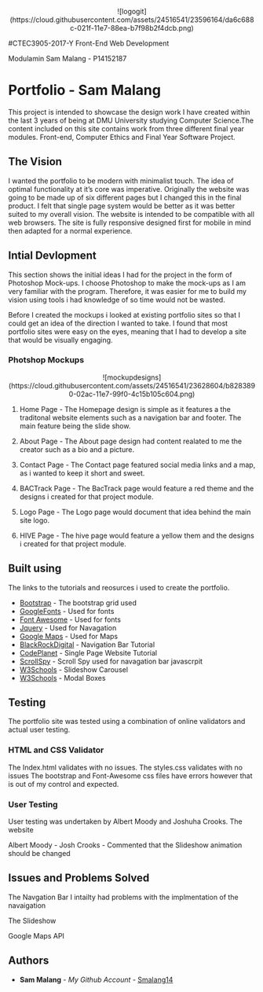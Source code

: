 <p align="center">
![logogit](https://cloud.githubusercontent.com/assets/24516541/23596164/da6c688c-021f-11e7-88ea-b7f98b2f4dcb.png)

#CTEC3905-2017-Y Front-End Web Development


Modulamin Sam Malang - P14152187
# Portfolio - Sam Malang

This project is intended to showcase the design work I have created within the last 3 years of being at DMU University studying Computer Science.The content included on this site contains work from three different final year modules. Front-end, Computer Ethics and Final Year Software Project.

## The Vision

I wanted the portfolio to be modern with minimalist touch. The idea of optimal functionality at it’s core was imperative. Originally the website was going to be made up of six different pages but I changed this in the final product. I felt that single page system would be better as it was better suited to my overall vision. The website is intended to be compatible with all web browsers. The site is fully responsive designed first for mobile in mind then adapted for a normal experience. 

## Intial Devlopment 

This section shows the initial ideas I had for the project in the form of Photoshop Mock-ups. I choose Photoshop to make the mock-ups as I am very familiar with the program. Therefore, it was easier for me to build my vision using tools i had knowledge of so time would not be wasted.

 Before I created the mockups i looked at existing portfolio sites so that I could get an idea of the direction I wanted to take. I found that most portfolio sites were easy on the eyes, meaning that I had to develop a site that would be visually engaging.


### Photshop Mockups 

<p align="center">
![mockupdesigns](https://cloud.githubusercontent.com/assets/24516541/23628604/b8283890-02ac-11e7-99f0-4c15b105c604.png)

1. Home Page - The Homepage design is simple as it features a the traditonal website elements such as a navigation bar and footer. The main feature being the slide show.

2. About Page - The About page design had content realated to me the creator such as a bio and a picture.
3. Contact Page - The Contact page featured social media links and a map, as i wanted to keep it short and sweet.
4. BACTrack Page - The BacTrack page would feature a red theme and the designs i created for that project module. 
5. Logo Page - The Logo page would document that idea behind the main site logo. 
6. HIVE Page - The hive page would feature a yellow them and the designs i created for that project module.


## Built using 
The links to the tutorials and reosurces i used to create the portfolio.

* [Bootstrap](https://getbootstrap.com/) - The bootstrap grid used
* [GoogleFonts](https://fonts.google.com/) - Used for fonts
* [Font Awesome](https://fontawesome.io/) - Used for fonts
* [Jquery](https://jquery.com/) - Used for Navagation 
* [Google Maps](https://developers.google.com/maps/) - Used for Maps
* [BlackRockDigital](https://startbootstrap.com/template-overviews/scrolling-nav/) - Navigation Bar Tutorial 
* [CodePlanet](https://codeplanet.io/how-to-make-a-single-page-website/) - Single Page Website Tutorial
* [ScrollSpy](https://www.w3schools.com/bootstrap/bootstrap_scrollspy.asp) - Scroll Spy used for navagation bar javascrpit
* [W3Schools](https://www.w3schools.com/w3css/w3css_slideshow.asp) - Slideshow Carousel
* [W3Schools]() - Modal Boxes


## Testing
The portfolio site was tested using a combination of online validators and actual user testing.

### HTML and CSS Validator 

The Index.html validates with no issues. 
The styles.css validates with no issues
The bootstrap and Font-Awesome css files have errors however that is out of my control and expected. 

### User Testing

User testing was undertaken by Albert Moody and Joshuha Crooks. The website

Albert Moody - 
Josh Crooks - Commented that the Slideshow animation should be changed

## Issues and Problems Solved

The Navgation Bar
I intailty had problems with the implmentation of the navaigation

The Slideshow

Google Maps API 


## Authors

* **Sam Malang** - *My Github Account* - [Smalang14](https://github.com/Smalang14)






